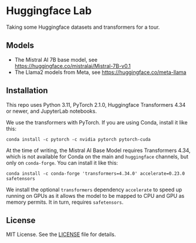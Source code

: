 # Huggingface Lab
Taking some Huggingface datasets and transformers for a tour.

## Models
* The Mistral AI 7B base model, see https://huggingface.co/mistralai/Mistral-7B-v0.1
* The Llama2 models from Meta, see https://huggingface.co/meta-llama

## Installation

This repo uses Python 3.11, PyTorch 2.1.0, Huggingface Transformers 4.34 or newer, and JupyterLab notebooks.

We use the transformers with PyTorch. If you are using Conda, install it like this:

    conda install -c pytorch -c nvidia pytorch pytorch-cuda

At the time of writing, the Mistral AI Base Model requires Transformers 4.34, which is not available for
Conda on the main and `huggingface` channels, but only on `conda-forge`. You can install it like this:

    conda install -c conda-forge 'transformers=4.34.0' accelerate=0.23.0 safetensors

We install the optional `transformers` dependency `accelerate` to speed up running on GPUs as it allows the model to be
mapped to CPU and GPU as memory permits. It in turn, requires `safetensors`.

## License
MIT License. See the [LICENSE](LICENSE) file for details.
